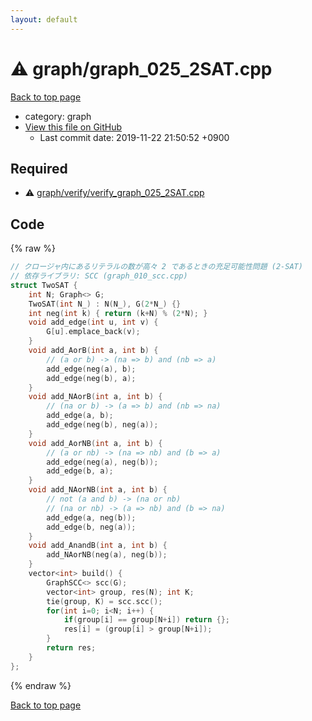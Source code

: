 ```yaml
---
layout: default
---
```


<!-- mathjax config similar to math.stackexchange -->
<script type="text/javascript" async
  src="https://cdnjs.cloudflare.com/ajax/libs/mathjax/2.7.5/MathJax.js?config=TeX-MML-AM_CHTML">
</script>
<script type="text/x-mathjax-config">
  MathJax.Hub.Config({
    TeX: { equationNumbers: { autoNumber: "AMS" }},
    tex2jax: {
      inlineMath: [ ['$','$'] ],
      processEscapes: true
    },
    "HTML-CSS": { matchFontHeight: false },
    displayAlign: "left",
    displayIndent: "2em"
  });
</script>

<script type="text/javascript" src="https://cdnjs.cloudflare.com/ajax/libs/jquery/3.4.1/jquery.min.js"></script>
<script src="https://cdn.jsdelivr.net/npm/jquery-balloon-js@1.1.2/jquery.balloon.min.js" integrity="sha256-ZEYs9VrgAeNuPvs15E39OsyOJaIkXEEt10fzxJ20+2I=" crossorigin="anonymous"></script>
<script type="text/javascript" src="../../assets/js/copy-button.js"></script>
<link rel="stylesheet" href="../../assets/css/copy-button.css" />


# :warning: graph/graph_025_2SAT.cpp
<a href="../../index.html">Back to top page</a>

* category: graph
* <a href="{{ site.github.repository_url }}/blob/master/graph/graph_025_2SAT.cpp">View this file on GitHub</a>
    - Last commit date: 2019-11-22 21:50:52 +0900




## Required
* :warning: <a href="verify/verify_graph_025_2SAT.cpp.html">graph/verify/verify_graph_025_2SAT.cpp</a>


## Code
{% raw %}
```cpp
// クロージャ内にあるリテラルの数が高々 2 であるときの充足可能性問題 (2-SAT)
// 依存ライブラリ: SCC (graph_010_scc.cpp)
struct TwoSAT {
    int N; Graph<> G;
    TwoSAT(int N_) : N(N_), G(2*N_) {}
    int neg(int k) { return (k+N) % (2*N); }
    void add_edge(int u, int v) {
        G[u].emplace_back(v);
    }
    void add_AorB(int a, int b) {
        // (a or b) -> (na => b) and (nb => a)
        add_edge(neg(a), b);
        add_edge(neg(b), a);
    }
    void add_NAorB(int a, int b) {
        // (na or b) -> (a => b) and (nb => na)
        add_edge(a, b);
        add_edge(neg(b), neg(a));
    }
    void add_AorNB(int a, int b) {
        // (a or nb) -> (na => nb) and (b => a)
        add_edge(neg(a), neg(b));
        add_edge(b, a);
    }
    void add_NAorNB(int a, int b) {
        // not (a and b) -> (na or nb)
        // (na or nb) -> (a => nb) and (b => na)
        add_edge(a, neg(b));
        add_edge(b, neg(a));
    }
    void add_AnandB(int a, int b) {
        add_NAorNB(neg(a), neg(b));
    }
    vector<int> build() {
        GraphSCC<> scc(G);
        vector<int> group, res(N); int K;
        tie(group, K) = scc.scc();
        for(int i=0; i<N; i++) {
            if(group[i] == group[N+i]) return {};
            res[i] = (group[i] > group[N+i]);
        }
        return res;
    }
};

```
{% endraw %}

<a href="../../index.html">Back to top page</a>

